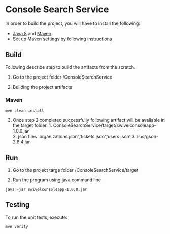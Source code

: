 # Console Search Service

In order to build the project, you will have to install the following:

* [Java 8](http://www.oracle.com/technetwork/java/javase/downloads/index.html) and [Maven](https://maven.apache.org/download.cgi)
* Set up Maven settings by following [instructions](https://projectwave.atlassian.net/wiki/spaces/PW/pages/21004292)
    
## Build

Following describe step to build the artifacts from the scratch.

1. Go to the project folder 
   /ConsoleSearchService
    
2. Building the project artifacts

### Maven

```
mvn clean install
``` 
3. Once step 2 completed successfully following artifact will be available in the target folder. 
        1. ConsoleSearchService/target/swivelconsoleapp-1.0.0.jar     
        2. json files 'organizations.json','tickets.json','users.json' 
        3. libs/gson-2.8.4.jar

## Run

1. Go to the project targe folder 
   /ConsoleSearchService/target

2. Run the program using java command line

```
java -jar swivelconsoleapp-1.0.0.jar
``` 
  
## Testing

To run the unit tests, execute:

```
mvn verify
```

